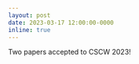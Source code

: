 ```yaml
---
layout: post
date: 2023-03-17 12:00:00-0000
inline: true
---
```


Two papers accepted to CSCW 2023!
